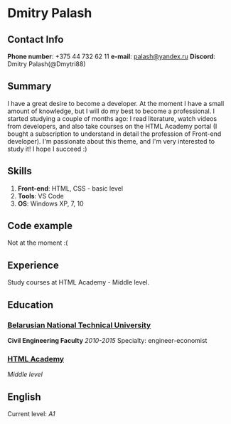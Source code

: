 # Dmitry Palash

## Contact Info
**Phone number**: +375 44 732 62 11
**e-mail**: palash@yandex.ru
**Discord**: Dmitry Palash(@Dmytri88)

## Summary
I have a great desire to become a developer. At the moment I have a small amount of knowledge, but I will do my best to become a professional.
I started studying a couple of months ago: I read literature, watch videos from developers, and also take courses on the HTML Academy portal (I bought a subscription to understand in detail the profession of Front-end developer).
I'm passionate about this theme, and I'm very interested to study it!
I hope I succeed :)

## Skills
1. **Front-end**: HTML, CSS -  basic level
2. **Tools**: VS Code
3. **OS**: Windows XP, 7, 10

## Code example
Not at the moment :(

## Experience
Study courses at HTML Academy - Middle level.

## Education
### [Belarusian National Technical University](https://en.bntu.by/)
**Civil Engineering Faculty**
_2010-2015_
Specialty: engineer-economist

### [HTML Academy](https://htmlacademy.ru/)
_Middle_ _level_

## English
Current level: *A1*